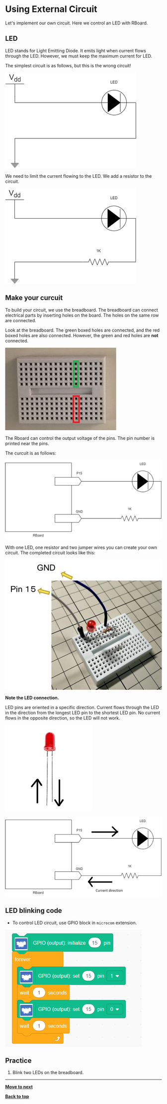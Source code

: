 # Using External Circuit

Let's implement our own circuit. Here we control an LED with RBoard.

## LED

LED stands for Light Emitting Diode. It emits light when current flows through the LED. However, we must keep the maximum current for LED.

The simplest circuit is as follows, but this is the wrong circuit!

![wrong circuit](/images/curcuit_1.drawio.png)

We need to limit the current flowing to the LED. We add a resistor to the circuit.

![LED circuit](/images/curcuit_2.drawio.png)

## Make your curcuit

To build your circuit, we use the breadboard. The breadboard can connect electrical parts by inserting holes on the board. The holes on the same row are connected.

Look at the breadboard. The green boxed holes are connected, and the red boxed holes are also connected. However, the green and red holes are **not** connected.

![Connection](/images/breadboard_connection.jpg)

The Rboard can control the output voltage of the pins. The pin number is printed near the pins.

The curcuit is as follows:

![LED circuit](/images/curcuit_3.drawio.png)

With one LED, one resistor and two jumper wires you can create your own circuit.
The completed circuit looks like this:

![completed circuit](/images/completed_circuit.jpg)

**Note the LED connection.**

LED pins are oriented in a specific direction.
Current flows through the LED in the direction from the longest LED pin to the shortest LED pin.
No current flows in the opposite direction, so the LED will not work.

![LED connection](/images/led_direction.png)

![current in the cuicuit](/images/current_direction.png)



## LED blinking code

- To control LED circuit, use GPIO block in `microcom` extension.

![alt text](/images/use_gpio_block.png)


## Practice

1. Blink two LEDs on the breadboard.

<hr/>

[**Move to next**](./4th_sensor.md)


[**Back to top**](./README.md)
